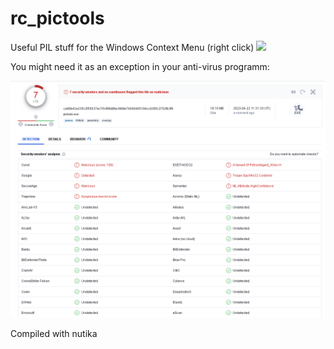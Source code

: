 # rc_pictools
Useful PIL stuff for the Windows Context Menu (right click)
[![](https://i.ytimg.com/vi/EsSrjG5vNpY/oar2.jpg?sqp=-oaymwEaCJUDENAFSFXyq4qpAwwIARUAAIhCcAHAAQY=&rs=AOn4CLDG3OahMcwdMtadJPwRe9lQvviQWA)](https://www.youtube.com/shorts/EsSrjG5vNpY)

You might need it as an exception in your anti-virus programm:

![](https://github.com/hansalemaos/rc_pictools/blob/main/asvexception.png?raw=true)

Compiled with nutika
